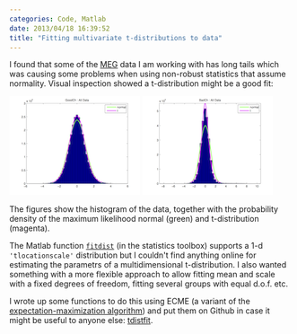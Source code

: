 ```yaml
---
categories: Code, Matlab
date: 2013/04/18 16:39:52
title: "Fitting multivariate t-distributions to data"
---
```


I found that some of the [MEG](http://en.wikipedia.org/wiki/Magnetoencephalography) data I am working with has long tails which was causing some problems when using non-robust statistics that assume normality.
Visual inspection showed a t-distribution might be a good fit:

![Example fit 1](/img/goodch_alldata_fits.png)  ![Example fit 2](/img/badch_alldata_fits.png)

The figures show the histogram of the data, together with the probability density of the maximum likelihood normal (green) and t-distribution (magenta).

The Matlab function [`fitdist`](http://www.mathworks.co.uk/help/stats/fitdist.html) (in the statistics toolbox) supports a 1-d `'tlocationscale'` distribution but I couldn't find anything online for estimating the parametrs of a multidimensional t-distribution. 
I also wanted something with a more flexible approach to allow fitting mean and scale with a fixed degrees of freedom, fitting several groups with equal d.o.f. etc.

I wrote up some functions to do this using ECME (a variant of the [expectation-maximization algorithm](http://en.wikipedia.org/wiki/Expectation_maximization)) and put them on Github in case it might be useful to anyone else: [tdistfit](https://github.com/robince/tdistfit).

